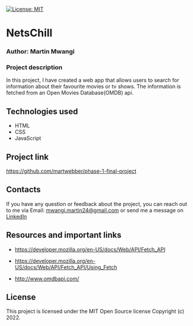 [![License: MIT](https://img.shields.io/badge/License-MIT-yellow.svg)](https://opensource.org/licenses/MIT) 

# NetsChill

### Author: Martin Mwangi  

### Project description  

In this project, I have created a web app that allows users to search for information about their favourite movies or tv shows. The information is fetched from an Open Movies Database(OMDB) api.

## Technologies used
- HTML  
- CSS  
- JavaScript  

## Project link  
https://github.com/martwebber/phase-1-final-project

## Contacts  
If you have any question or feedback about the project, you can reach out to me via Email: mwangi.martin24@gmail.com or send me a message on
[LinkedIn](https://www.linkedin.com/in/martin-mwangi-46523483/)

## Resources and important links
- https://developer.mozilla.org/en-US/docs/Web/API/Fetch_API
- https://developer.mozilla.org/en-US/docs/Web/API/Fetch_API/Using_Fetch

- http://www.omdbapi.com/

## License

This project is licensed under the MIT Open Source license Copyright (c) 2022.
